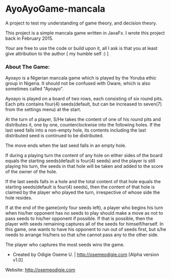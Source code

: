 # AyoAyoGame-mancala
A project to test my understanding of game theory, and decision theory.

This project is a simple mancala game written in JavaFx. I wrote this project back in February 2015.

Your are free to use the code or build upon it, all I ask is that you at least give attribution to the author [ my humble self :) ]

<h3>About The Game:</h3>

Ayoayo is a Nigerian mancala game which is played by the Yoruba ethic group in Nigeria. It should not be confused with Oware, which is also sometimes called "Ayoayo".

Ayoayo is played on a board of two rows, each consisting of six round pits. Each pits contains four(4) seeds(default, but can be increased to seven(7) from the settings menu) at the start.

At the turn of a player, S/He takes the content of one of his round pits and distributes it, one by one, counterclockwise into the following holes. If the last seed falls into a non-empty hole, its contents including the last distributed seed is continued to be distributed.

The move ends when the last seed falls in an empty hole.

If during a playing turn the content of any hole on either sides of the board equals the starting seeds(default is four(4) seeds) and the player is still playing his turn, the seeds in that hole will be taken and added to the score of the owner of the hole.

If the last seeds falls in a hole and the total content of that hole equals the starting seeds(default is four(4) seeds), then the content of that hole is claimed by the player who played the turn, irrespective of whose side the hole resides.

If at the end of the game(only four seeds left), a player who begins his turn when his/her opponent has no seeds to play should make a move as not to pass seeds to his/her opponent if possible. If that is possible, then the player with seeds remaining captures all of the seeds for himself/herself. In this game, one wants to have his opponent to run out of seeds first, but s/he needs to arrange his/hers so that s/he cannot pass any to the other side.

The player who captures the most seeds wins the game.

- Created by Odigie Oseme U. | http://osemeodigie.com [Alpha version v1.0]

Website: http://osemeodigie.com
